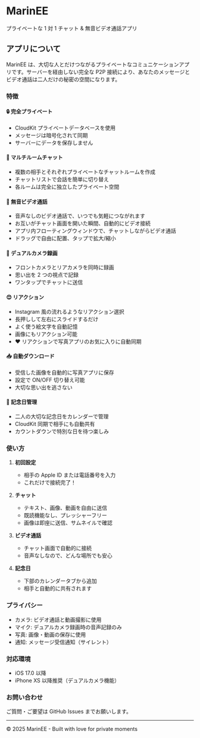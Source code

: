 # MarinEE

プライベートな 1 対 1 チャット & 無音ビデオ通話アプリ

## アプリについて

MarinEE は、大切な人とだけつながるプライベートなコミュニケーションアプリです。サーバーを経由しない完全な P2P 接続により、あなたのメッセージとビデオ通話は二人だけの秘密の空間になります。

### 特徴

#### 🔒 完全プライベート

- CloudKit プライベートデータベースを使用
- メッセージは暗号化されて同期
- サーバーにデータを保存しません

#### 💬 マルチルームチャット

- 複数の相手とそれぞれプライベートなチャットルームを作成
- チャットリストで会話を簡単に切り替え
- 各ルームは完全に独立したプライベート空間

#### 🎥 無音ビデオ通話

- 音声なしのビデオ通話で、いつでも気軽につながれます
- お互いがチャット画面を開いた瞬間、自動的にビデオ接続
- アプリ内フローティングウィンドウで、チャットしながらビデオ通話
- ドラッグで自由に配置、タップで拡大/縮小

#### 📸 デュアルカメラ録画

- フロントカメラとリアカメラを同時に録画
- 思い出を 2 つの視点で記録
- ワンタップでチャットに送信

#### 😊 リアクション

- Instagram 風の流れるようなリアクション選択
- 長押しして左右にスライドするだけ
- よく使う絵文字を自動記憶
- 画像にもリアクション可能
- ❤️ リアクションで写真アプリのお気に入りに自動同期

#### 📥 自動ダウンロード

- 受信した画像を自動的に写真アプリに保存
- 設定で ON/OFF 切り替え可能
- 大切な思い出を逃さない

#### 📅 記念日管理

- 二人の大切な記念日をカレンダーで管理
- CloudKit 同期で相手にも自動共有
- カウントダウンで特別な日を待つ楽しみ

### 使い方

1. **初回設定**

   - 相手の Apple ID または電話番号を入力
   - これだけで接続完了！

2. **チャット**

   - テキスト、画像、動画を自由に送信
   - 既読機能なし、プレッシャーフリー
   - 画像は即座に送信、サムネイルで確認

3. **ビデオ通話**

   - チャット画面で自動的に接続
   - 音声なしなので、どんな場所でも安心

4. **記念日**
   - 下部のカレンダータブから追加
   - 相手と自動的に共有されます

### プライバシー

- カメラ: ビデオ通話と動画撮影に使用
- マイク: デュアルカメラ録画時の音声記録のみ
- 写真: 画像・動画の保存に使用
- 通知: メッセージ受信通知（サイレント）

### 対応環境

- iOS 17.0 以降
- iPhone XS 以降推奨（デュアルカメラ機能）

### お問い合わせ

ご質問・ご要望は GitHub Issues までお願いします。

---

© 2025 MarinEE - Built with love for private moments
